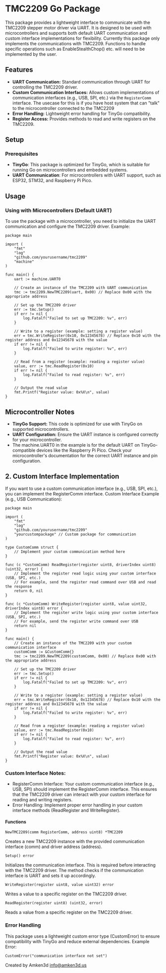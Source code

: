# TMC2209 Go Package

This package provides a lightweight interface to communicate with the TMC2209 stepper motor driver via UART. It is designed to be used with microcontrollers and supports both default UART communication and custom interface implementations for flexibility.
Currently this package only implements the communications with TMC2209. Functions to handle specific operations such as EnableStealthChop() etc. will need to be implemented by the user. 
## Features
- **UART Communication:** Standard communication through UART for controlling the TMC2209 driver.
- **Custom Communication Interfaces:** Allows custom implementations of communication interfaces (e.g., USB, SPI, etc.) via the `RegisterComm` interface. The usecase for this is if you have host system that can "talk" to the microcontroller connected to the TMC2209
- **Error Handling:** Lightweight error handling for TinyGo compatibility.
- **Register Access:** Provides methods to read and write registers on the TMC2209.

## Setup

### Prerequisites
- **TinyGo**: This package is optimized for TinyGo, which is suitable for running Go on microcontrollers and embedded systems.
- **UART Communication**: For microcontrollers with UART support, such as ESP32, STM32, and Raspberry Pi Pico.


## Usage
### Using with Microcontrollers (Default UART)

To use the package with a microcontroller, you need to initialize the UART communication and configure the TMC2209 driver.
Example:

```aiignore
package main

import (
	"fmt"
	"log"
	"github.com/yourusername/tmc2209"
	"machine"
)

func main() {
	uart := machine.UART0

	// Create an instance of the TMC2209 with UART communication
	tmc := tmc2209.NewTMC2209(uart, 0x00) // Replace 0x00 with the appropriate address

	// Set up the TMC2209 driver
	err := tmc.Setup()
	if err != nil {
		log.Fatalf("Failed to set up TMC2209: %v", err)
	}

	// Write to a register (example: setting a register value)
	err = tmc.WriteRegister(0x10, 0x12345678) // Replace 0x10 with the register address and 0x12345678 with the value
	if err != nil {
		log.Fatalf("Failed to write register: %v", err)
	}

	// Read from a register (example: reading a register value)
	value, err := tmc.ReadRegister(0x10)
	if err != nil {
		log.Fatalf("Failed to read register: %v", err)
	}

	// Output the read value
	fmt.Printf("Register value: 0x%X\n", value)
}

```
## Microcontroller Notes

- **TinyGo Support:** This code is optimized for use with TinyGo on supported microcontrollers.
- **UART Configuration:** Ensure the UART instance is configured correctly for your microcontroller. 
- The machine.UART0 in the example is for the default UART on TinyGo-compatible devices like the Raspberry Pi Pico. Check your microcontroller's documentation for the correct UART instance and pin configuration.

## 2. Custom Interface Implementation

If you want to use a custom communication interface (e.g., USB, SPI, etc.), you can implement the RegisterComm interface.
Custom Interface Example (e.g., USB Communication):

```
package main

import (
	"fmt"
	"log"
	"github.com/yourusername/tmc2209"
	"yourcustompackage" // Custom package for communication
)

type CustomComm struct {
	// Implement your custom communication method here
}

func (c *CustomComm) ReadRegister(register uint8, driverIndex uint8) (uint32, error) {
	// Implement the register read logic using your custom interface (USB, SPI, etc.)
	// For example, send the register read command over USB and read the response
	return 0, nil
}

func (c *CustomComm) WriteRegister(register uint8, value uint32, driverIndex uint8) error {
	// Implement the register write logic using your custom interface (USB, SPI, etc.)
	// For example, send the register write command over USB
	return nil
}

func main() {
	// Create an instance of the TMC2209 with your custom communication interface
	customComm := &CustomComm{}
	tmc := tmc2209.NewTMC2209(customComm, 0x00) // Replace 0x00 with the appropriate address

	// Set up the TMC2209 driver
	err := tmc.Setup()
	if err != nil {
		log.Fatalf("Failed to set up TMC2209: %v", err)
	}

	// Write to a register (example: setting a register value)
	err = tmc.WriteRegister(0x10, 0x12345678) // Replace 0x10 with the register address and 0x12345678 with the value
	if err != nil {
		log.Fatalf("Failed to write register: %v", err)
	}

	// Read from a register (example: reading a register value)
	value, err := tmc.ReadRegister(0x10)
	if err != nil {
		log.Fatalf("Failed to read register: %v", err)
	}

	// Output the read value
	fmt.Printf("Register value: 0x%X\n", value)
}

```

### Custom Interface Notes:

- RegisterComm Interface: Your custom communication interface (e.g., USB, SPI) should implement the RegisterComm interface. This ensures that the TMC2209 driver can interact with your custom interface for reading and writing registers.
- Error Handling: Implement proper error handling in your custom interface methods (ReadRegister and WriteRegister).

#### Functions
```
NewTMC2209(comm RegisterComm, address uint8) *TMC2209
```
Creates a new TMC2209 instance with the provided communication interface (comm) and driver address (address).

```Setup() error```

Initializes the communication interface. This is required before interacting with the TMC2209 driver. The method checks if the communication interface is UART and sets it up accordingly.

```WriteRegister(register uint8, value uint32) error```

Writes a value to a specific register on the TMC2209 driver.

```ReadRegister(register uint8) (uint32, error)```

Reads a value from a specific register on the TMC2209 driver.

### Error Handling

This package uses a lightweight custom error type (CustomError) to ensure compatibility with TinyGo and reduce external dependencies.
Example Error:

```CustomError("communication interface not set")```


Created by Amken3d
info@amken3d.us

 
